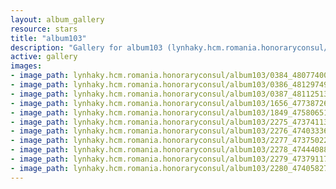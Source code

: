 ```yaml
---
layout: album_gallery
resource: stars
title: "album103"
description: "Gallery for album103 (lynhaky.hcm.romania.honoraryconsul/album103)"
active: gallery
images:
- image_path: lynhaky.hcm.romania.honoraryconsul/album103/0384_480774008_1172950787522213_4066599479140957216_n.jpg
- image_path: lynhaky.hcm.romania.honoraryconsul/album103/0386_481297491_1172950784188880_3520325312808730130_n.jpg
- image_path: lynhaky.hcm.romania.honoraryconsul/album103/0387_481125138_1172950770855548_3250257555646435548_n.jpg
- image_path: lynhaky.hcm.romania.honoraryconsul/album103/1656_477387269_1165747121575913_1959419636139214807_n.jpg
- image_path: lynhaky.hcm.romania.honoraryconsul/album103/1849_475806519_1158671505616808_8740864152494887816_n.jpg
- image_path: lynhaky.hcm.romania.honoraryconsul/album103/2275_473741139_1148858619931430_547525616936593556_n.jpg
- image_path: lynhaky.hcm.romania.honoraryconsul/album103/2276_474033366_1148858643264761_2586346355821029656_n.jpg
- image_path: lynhaky.hcm.romania.honoraryconsul/album103/2277_473750222_1148858496598109_814850463113514604_n.jpg
- image_path: lynhaky.hcm.romania.honoraryconsul/album103/2278_474440886_1148858626598096_5715570122578602925_n.jpg
- image_path: lynhaky.hcm.romania.honoraryconsul/album103/2279_473791171_1148858623264763_1233429949242949053_n.jpg
- image_path: lynhaky.hcm.romania.honoraryconsul/album103/2280_474058273_1148858636598095_7477720560546196901_n.jpg
---
```

